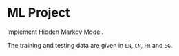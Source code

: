 # ML Project

Implement Hidden Markov Model.

The training and testing data are given in `EN`, `CN`, `FR` and `SG`.